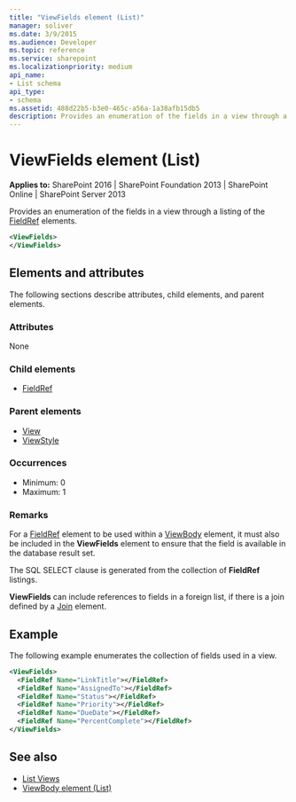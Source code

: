 ```yaml
---
title: "ViewFields element (List)"
manager: soliver
ms.date: 3/9/2015
ms.audience: Developer
ms.topic: reference
ms.service: sharepoint
ms.localizationpriority: medium
api_name:
- List schema
api_type:
- schema
ms.assetid: 488d22b5-b3e0-465c-a56a-1a38afb15db5
description: Provides an enumeration of the fields in a view through a listing of the FieldRef elements.
---
```


# ViewFields element (List)

**Applies to:** SharePoint 2016 | SharePoint Foundation 2013 | SharePoint Online | SharePoint Server 2013
  
Provides an enumeration of the fields in a view through a listing of the [FieldRef](fieldref-element-list.md) elements. 
  
```XML
<ViewFields>
</ViewFields>
```

## Elements and attributes

The following sections describe attributes, child elements, and parent elements.

### Attributes

None
   
### Child elements

- [FieldRef](fieldref-element-list.md)
   
### Parent elements

- [View](view-element-list.md)
- [ViewStyle](viewstyle-element-list.md)
   
### Occurrences

- Minimum: 0
- Maximum: 1 
   
### Remarks

For a [FieldRef](fieldref-element-list.md) element to be used within a [ViewBody](viewbody-element-list.md) element, it must also be included in the **ViewFields** element to ensure that the field is available in the database result set. 
  
The SQL SELECT clause is generated from the collection of **FieldRef** listings. 
  
**ViewFields** can include references to fields in a foreign list, if there is a join defined by a [Join](join-element-view.md) element. 
  
## Example

The following example enumerates the collection of fields used in a view.
  
```XML
<ViewFields>
  <FieldRef Name="LinkTitle"></FieldRef>
  <FieldRef Name="AssignedTo"></FieldRef>
  <FieldRef Name="Status"></FieldRef>
  <FieldRef Name="Priority"></FieldRef>
  <FieldRef Name="DueDate"></FieldRef>
  <FieldRef Name="PercentComplete"></FieldRef>
</ViewFields>
```

## See also

- [List Views](https://msdn.microsoft.com/library/43e6ba7e-eddb-418a-a570-c0815016fc17%28Office.15%29.aspx) 
- [ViewBody element (List)](viewbody-element-list.md)


